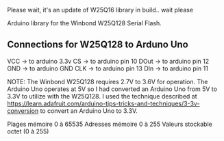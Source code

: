 Please wait, it's an update of W25Q16 library
in build.. wait please

Arduino library for the Winbond W25Q128 Serial Flash.

## Connections for W25Q128 to Arduno Uno

VCC ->	to arduino 3.3v
CS ->	to arduino pin 10
DOut ->	to arduino pin 12
GND ->	to arduino GND
CLK ->	to arduino pin 13
DIn ->	to arduino pin 11

NOTE: The Winbond W25Q128 requires 2.7V to 3.6V for operation.  The Arduino Uno operates at 5V so I had converted an Arduino Uno from 5V to 3.3V to utilize with the W25Q128.  I used the technique described at https://learn.adafruit.com/arduino-tips-tricks-and-techniques/3-3v-conversion to convert an Arduino Uno to 3.3V.

Plages mémoire	0 à 65535
Adresses mémoire	0 à 255
Valeurs stockable	octet (0 à 255)
